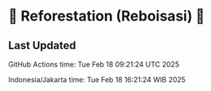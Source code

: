 
# 🌳 Reforestation (Reboisasi) 🌲

## Last Updated

GitHub Actions time: Tue Feb 18 09:21:24 UTC 2025

Indonesia/Jakarta time: Tue Feb 18 16:21:24 WIB 2025
